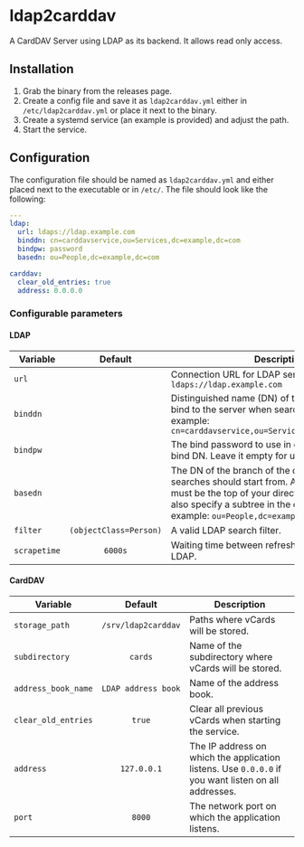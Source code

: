 # ldap2carddav
A CardDAV Server using LDAP as its backend.
It allows read only access.

## Installation
1. Grab the binary from the releases page.
2. Create a config file and save it as `ldap2carddav.yml` either in `/etc/ldap2carddav.yml` or place it next to the binary.
3. Create a systemd service (an example is provided) and adjust the path.
4. Start the service.

## Configuration
The configuration file should be named as `ldap2carddav.yml` and either placed next to the executable or in `/etc/`. The file should look like the following:
```yaml
---
ldap:
  url: ldaps://ldap.example.com
  binddn: cn=carddavservice,ou=Services,dc=example,dc=com
  bindpw: password
  basedn: ou=People,dc=example,dc=com

carddav:
  clear_old_entries: true
  address: 0.0.0.0
```

### Configurable parameters
#### LDAP
| Variable     |        Default         | Description                                                                                                                                                                                                                               |
|--------------|:----------------------:|-------------------------------------------------------------------------------------------------------------------------------------------------------------------------------------------------------------------------------------------|
| `url`        |                        | Connection URL for LDAP server. For example: `ldaps://ldap.example.com`                                                                                                                                                                   |
| `binddn`     |                        | Distinguished name (DN) of the LDAP user used to bind to the server when searching for entries. For example: `cn=carddavservice,ou=Services,dc=example,dc=com`                                                                            |
| `bindpw`     |                        | The bind password to use in conjunction with the bind DN. Leave it empty for unauthenticated bind.                                                                                                                                        |
| `basedn`     |                        | The DN of the branch of the directory where all searches should start from. At the very least, this must be the top of your directory tree, but could also specify a subtree in the directory. For example: `ou=People,dc=example,dc=com` |
| `filter`     | `(objectClass=Person)` | A valid LDAP search filter.                                                                                                                                                                                                               |
| `scrapetime` |        `6000s`         | Waiting time between refreshing objects from LDAP.                                                                                                                                                                                        |

#### CardDAV
| Variable            |       Default       | Description                                                                                         |
|---------------------|:-------------------:|-----------------------------------------------------------------------------------------------------|
| `storage_path`      | `/srv/ldap2carddav` | Paths where vCards will be stored.                                                                  |
| `subdirectory`      |       `cards`       | Name of the subdirectory where vCards will be stored.                                               |
| `address_book_name` | `LDAP address book` | Name of the address book.                                                                           |
| `clear_old_entries` |       `true`        | Clear all previous vCards when starting the service.                                                |
| `address`           |     `127.0.0.1`     | The IP address on which the application listens. Use `0.0.0.0` if you want listen on all addresses. |
| `port`              |       `8000`        | The network port on which the application listens.                                                  |

